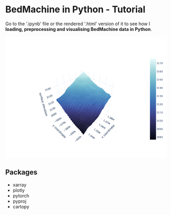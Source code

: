 # BedMachine in Python - Tutorial

Go to the '.ipynb' file or the rendered '.html' version of it to see how I **loading, preprocessing and visualising BedMachine data in Python**.

![3D surface plot in Plotly](/assets/3D_BedMachine_surface.png)

## Packages
- xarray
- plotly
- pytorch
- pyproj
- cartopy